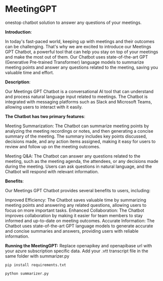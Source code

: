 # MeetingGPT
onestop chatbot solution to answer any questions of your meetings.

**Introduction**:

In today's fast-paced world, keeping up with meetings and their outcomes can be challenging. That's why we are excited to introduce our Meetings GPT Chatbot, a powerful tool that can help you stay on top of your meetings and make the most out of them. Our Chatbot uses state-of-the-art GPT (Generative Pre-trained Transformer) language models to summarize meeting points and answer any questions related to the meeting, saving you valuable time and effort.

**Description**:

Our Meetings GPT Chatbot is a conversational AI tool that can understand and process natural language input related to meetings. The Chatbot is integrated with messaging platforms such as Slack and Microsoft Teams, allowing users to interact with it easily.

**The Chatbot has two primary features**:

Meeting Summarization: The Chatbot can summarize meeting points by analyzing the meeting recordings or notes, and then generating a concise summary of the meeting. The summary includes key points discussed, decisions made, and any action items assigned, making it easy for users to review and follow up on the meeting outcomes.

Meeting Q&A: The Chatbot can answer any questions related to the meeting, such as the meeting agenda, the attendees, or any decisions made during the meeting. Users can ask questions in natural language, and the Chatbot will respond with relevant information.

**Benefits**:

Our Meetings GPT Chatbot provides several benefits to users, including:

Improved Efficiency: The Chatbot saves valuable time by summarizing meeting points and answering any related questions, allowing users to focus on more important tasks.
Enhanced Collaboration: The Chatbot improves collaboration by making it easier for team members to stay informed and up-to-date on meeting outcomes.
Accurate Information: The Chatbot uses state-of-the-art GPT language models to generate accurate and concise summaries and answers, providing users with reliable information.

**Running the MeetingGPT:**
Replace openapikey and openapibase url with your azure subscription specific data. Add your .vtt transcript file in the same folder with summarizer.py

`pip install requirements.txt`

`python summarizer.py`
